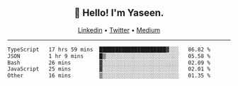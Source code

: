 <h2 align="center">👋 Hello! I'm Yaseen.</h2>
<p align="center">
  <a href="https://www.linkedin.com/in/yaseenkc/">Linkedin</a> •
  <a href="https://twitter.com/yaseeenkc">Twitter</a> •
  <a href="https://medium.com/@yaseen-kc">Medium</a>
</p>


<!--- 🔭 I’m currently working at []() as an  -->
<!--- - 💬 Ask me about **Javascript, React and Git** -->
<!--- - 📫 How to reach me: [@kc.yaseen](https://instagram.com/kc.yaseen) on Instagram -->
<!--- - ⚡ Fun fact: Big Fan of the :zap: emoji -->

-------

<!--START_SECTION:waka-->

```txt
TypeScript   17 hrs 59 mins  █████████████████████▓░░░   86.82 %
JSON         1 hr 9 mins     █▒░░░░░░░░░░░░░░░░░░░░░░░   05.58 %
Bash         26 mins         ▓░░░░░░░░░░░░░░░░░░░░░░░░   02.09 %
JavaScript   25 mins         ▓░░░░░░░░░░░░░░░░░░░░░░░░   02.01 %
Other        16 mins         ▒░░░░░░░░░░░░░░░░░░░░░░░░   01.35 %
```

<!--END_SECTION:waka-->
